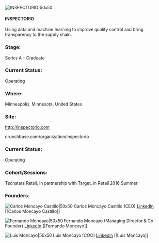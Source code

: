 

![INSPECTORIO|50x50](https://apimg.techstars.com/connect/images/image_files/579a7339bbe36f723600000b/original/logo_azul_INSPECTOR_fondo_blanco.png)

#### INSPECTORIO
Using data and machine learning to improve quality control and bring transparency to the supply chain.

### Stage: 
Series A - Graduate 

### Current Status: 
Operating

### Where:
Minneapolis, Minnesota, United States

### Site:
http://inspectorio.com



crunchbase.com/organization/inspectorio

### Current Status: 
Operating

### Cohort/Sessions: 
Techstars Retail, in partnership with Target, in Retail 2016 Summer

### Founders: 

![Carlos Moncayo Castillo|50x50](https://apimg.techstars.com/connect/images/image_files/5750a2ccbbe36ffd58000075/original/Carlos_Moncayo_-_CEO_-_Inspectorio.png) Carlos Moncayo Castillo (CEO) [LinkedIn](https://linkedin.com/in/carlos-moncayo-castillo-b8738a1a) [[Carlos Moncayo Castillo]]

![Fernando Moncayo|50x50](https://apimg.techstars.com/connect/images/image_files/5747c182808320ef52000051/original/Foto_Fernando_Moncayo_Castillo.jpg) Fernando Moncayo (Managing Director & Co Founder) [LinkedIn](https://linkedin.com/in/fernando-moncayo-castillo) [[Fernando Moncayo]]

![Luis Moncayo|50x50](https://apimg.techstars.com/connect/images/image_files/5750a3b7a93e9f21ce000084/original/Luis_Moncayo_-_COO_-_Inspectorio.png) Luis Moncayo (COO) [LinkedIn](https://linkedin.com/in/luis-moncayo-castillo-212a98121) [[Luis Moncayo]]



